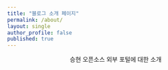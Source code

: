 ```yaml
---
title: "블로그 소개 페이지"
permalink: /about/
layout: single
author_profile: false
published: true
---
```


<p align="center">승현 오픈소스 외부 포털에 대한 소개</p>

